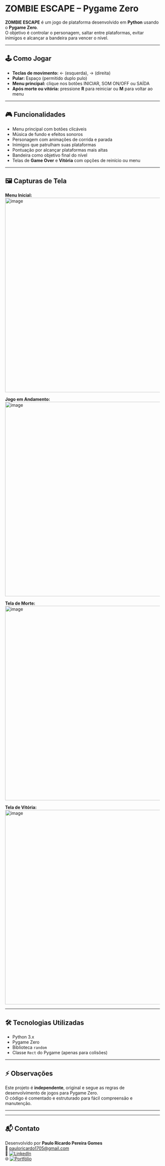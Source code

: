 # ZOMBIE ESCAPE – Pygame Zero

**ZOMBIE ESCAPE** é um jogo de plataforma desenvolvido em **Python** usando o **Pygame Zero**.  
O objetivo é controlar o personagem, saltar entre plataformas, evitar inimigos e alcançar a bandeira para vencer o nível.

---

## 🕹️ Como Jogar

- **Teclas de movimento:** ← (esquerda), → (direita)  
- **Pular:** Espaço (permitido duplo pulo)  
- **Menu principal:** clique nos botões INICIAR, SOM ON/OFF ou SAÍDA  
- **Após morte ou vitória:** pressione **R** para reiniciar ou **M** para voltar ao menu  

---

## 🎮 Funcionalidades

- Menu principal com botões clicáveis  
- Música de fundo e efeitos sonoros  
- Personagem com animações de corrida e parada  
- Inimigos que patrulham suas plataformas  
- Pontuação por alcançar plataformas mais altas  
- Bandeira como objetivo final do nível  
- Telas de **Game Over** e **Vitória** com opções de reinício ou menu  

---

## 🖼️ Capturas de Tela

**Menu Inicial:**  
<img width="802" height="632" alt="image" src="https://github.com/user-attachments/assets/fb98b52a-e581-4b53-8f90-4178d0d1f6b8" />
 
**Jogo em Andamento:**  
<img width="802" height="632" alt="image" src="https://github.com/user-attachments/assets/be297671-d6d5-47ec-9f9e-a60b99db5846" />
 
**Tela de Morte:**  
<img width="802" height="632" alt="image" src="https://github.com/user-attachments/assets/59a8fb8f-bed1-4153-acca-f0e04d656af8" />
 
**Tela de Vitória:**  
<img width="802" height="632" alt="image" src="https://github.com/user-attachments/assets/48815963-8e23-4191-9a55-ccebd751b9f0" /> 

---

## 🛠️ Tecnologias Utilizadas

- Python 3.x  
- Pygame Zero  
- Biblioteca `random`  
- Classe `Rect` do Pygame (apenas para colisões)  

---

## ⚡ Observações

Este projeto é **independente**, original e segue as regras de desenvolvimento de jogos para Pygame Zero.  
O código é comentado e estruturado para fácil compreensão e manutenção.

---

---

## 📬 Contato

Desenvolvido por **Paulo Ricardo Pereira Gomes**  
📧 pauloricardo1705@gmail.com  
🔗 [![LinkedIn](https://img.shields.io/badge/LinkedIn-Perfil-blue?logo=linkedin&style=flat-square)](https://linkedin.com/in/pauloricardopg)  
🌐 [![Portfólio](https://img.shields.io/badge/Portfólio-Acessar-informational?style=flat-square&logo=internet-explorer)](https://web-production-4f4b3.up.railway.app/)
